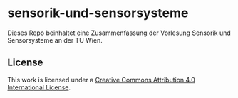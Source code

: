 # sensorik-und-sensorsysteme
Dieses Repo beinhaltet eine Zusammenfassung der Vorlesung Sensorik und Sensorsysteme an der TU Wien.

## License

This work is licensed under a [Creative Commons Attribution 4.0 International License](https://creativecommons.org/licenses/by/4.0/).
